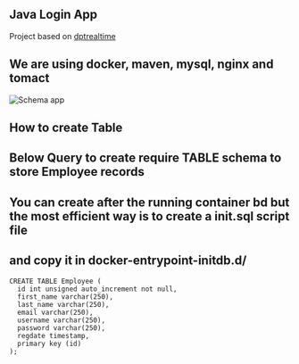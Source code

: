 ## Java Login App ##
Project based on [dptrealtime](https://bitbucket.org/dptrealtime/java-login-app/src/master/)

## We are using docker, maven, mysql, nginx and tomact
![Schema app](https://photos.app.goo.gl/cEuPgW5CoYcRBSQp8)

## How to create Table ##
## Below Query to create require TABLE schema to store Employee records ##
## You can create after the running container bd but the most efficient way is to create a init.sql script file 
## and copy it in docker-entrypoint-initdb.d/ 

```
CREATE TABLE Employee (
  id int unsigned auto_increment not null,
  first_name varchar(250),
  last_name varchar(250),
  email varchar(250),
  username varchar(250),
  password varchar(250),
  regdate timestamp,
  primary key (id)
);
``` 

